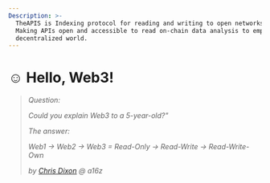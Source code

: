 ```yaml
---
Description: >-
  TheAPIS is Indexing protocol for reading and writing to open networks.
  Making APIs open and accessible to read on-chain data analysis to empower the
  decentralized world.
---
```


# ☺ Hello, Web3!

> _Question:_&#x20;
>
> _Could you explain Web3 to a 5-year-old?"_
>
>
>
> _The answer:_&#x20;
>
> _Web1 -> Web2 -> Web3 = Read-Only -> Read-Write -> Read-Write-Own_
>
> _by_ [_Chris Dixon_](https://twitter.com/cdixon) _@ a16z_



